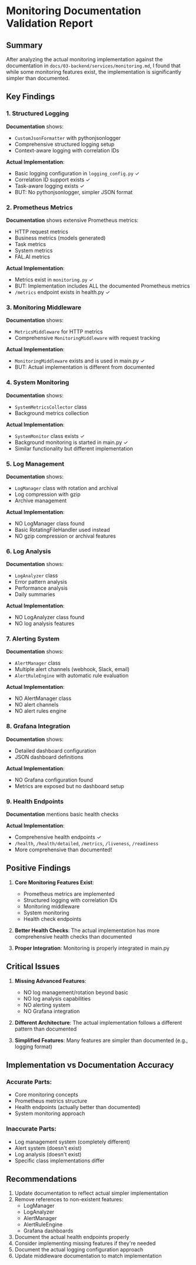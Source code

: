 # Monitoring Documentation Validation Report

## Summary
After analyzing the actual monitoring implementation against the documentation in `docs/03-backend/services/monitoring.md`, I found that while some monitoring features exist, the implementation is significantly simpler than documented.

## Key Findings

### 1. Structured Logging
**Documentation** shows:
- `CustomJsonFormatter` with pythonjsonlogger
- Comprehensive structured logging setup
- Context-aware logging with correlation IDs

**Actual Implementation**:
- Basic logging configuration in `logging_config.py` ✓
- Correlation ID support exists ✓
- Task-aware logging exists ✓
- BUT: No pythonjsonlogger, simpler JSON format

### 2. Prometheus Metrics
**Documentation** shows extensive Prometheus metrics:
- HTTP request metrics
- Business metrics (models generated)
- Task metrics
- System metrics
- FAL.AI metrics

**Actual Implementation**:
- Metrics exist in `monitoring.py` ✓
- BUT: Implementation includes ALL the documented Prometheus metrics
- `/metrics` endpoint exists in health.py ✓

### 3. Monitoring Middleware
**Documentation** shows:
- `MetricsMiddleware` for HTTP metrics
- Comprehensive `MonitoringMiddleware` with request tracking

**Actual Implementation**:
- `MonitoringMiddleware` exists and is used in main.py ✓
- BUT: Actual implementation is different from documented

### 4. System Monitoring
**Documentation** shows:
- `SystemMetricsCollector` class
- Background metrics collection

**Actual Implementation**:
- `SystemMonitor` class exists ✓
- Background monitoring is started in main.py ✓
- Similar functionality but different implementation

### 5. Log Management
**Documentation** shows:
- `LogManager` class with rotation and archival
- Log compression with gzip
- Archive management

**Actual Implementation**:
- NO LogManager class found
- Basic RotatingFileHandler used instead
- NO gzip compression or archival features

### 6. Log Analysis
**Documentation** shows:
- `LogAnalyzer` class
- Error pattern analysis
- Performance analysis
- Daily summaries

**Actual Implementation**:
- NO LogAnalyzer class found
- NO log analysis features

### 7. Alerting System
**Documentation** shows:
- `AlertManager` class
- Multiple alert channels (webhook, Slack, email)
- `AlertRuleEngine` with automatic rule evaluation

**Actual Implementation**:
- NO AlertManager class
- NO alert channels
- NO alert rules engine

### 8. Grafana Integration
**Documentation** shows:
- Detailed dashboard configuration
- JSON dashboard definitions

**Actual Implementation**:
- NO Grafana configuration found
- Metrics are exposed but no dashboard setup

### 9. Health Endpoints
**Documentation** mentions basic health checks

**Actual Implementation**:
- Comprehensive health endpoints ✓
- `/health`, `/health/detailed`, `/metrics`, `/liveness`, `/readiness`
- More comprehensive than documented!

## Positive Findings

1. **Core Monitoring Features Exist**:
   - Prometheus metrics are implemented
   - Structured logging with correlation IDs
   - Monitoring middleware
   - System monitoring
   - Health check endpoints

2. **Better Health Checks**: The actual implementation has more comprehensive health checks than documented

3. **Proper Integration**: Monitoring is properly integrated in main.py

## Critical Issues

1. **Missing Advanced Features**:
   - NO log management/rotation beyond basic
   - NO log analysis capabilities
   - NO alerting system
   - NO Grafana integration

2. **Different Architecture**: The actual implementation follows a different pattern than documented

3. **Simplified Features**: Many features are simpler than documented (e.g., logging format)

## Implementation vs Documentation Accuracy

### Accurate Parts:
- Core monitoring concepts
- Prometheus metrics structure
- Health endpoints (actually better than documented)
- System monitoring approach

### Inaccurate Parts:
- Log management system (completely different)
- Alert system (doesn't exist)
- Log analysis (doesn't exist)
- Specific class implementations differ

## Recommendations

1. Update documentation to reflect actual simpler implementation
2. Remove references to non-existent features:
   - LogManager
   - LogAnalyzer
   - AlertManager
   - AlertRuleEngine
   - Grafana dashboards
3. Document the actual health endpoints properly
4. Consider implementing missing features if they're needed
5. Document the actual logging configuration approach
6. Update middleware documentation to match implementation